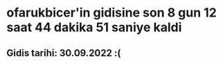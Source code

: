 # ofarukbicer'in gidisine son 8 gun 12 saat 44 dakika 51 saniye kaldi

## Gidis tarihi: 30.09.2022 :(